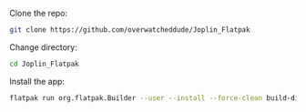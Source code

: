Clone the repo:
```bash
git clone https://github.com/overwatcheddude/Joplin_Flatpak
```

Change directory:
```bash
cd Joplin_Flatpak
```

Install the app:
```bash
flatpak run org.flatpak.Builder --user --install --force-clean build-dir io.github.overwatcheddude.joplin_desktop.yml
```